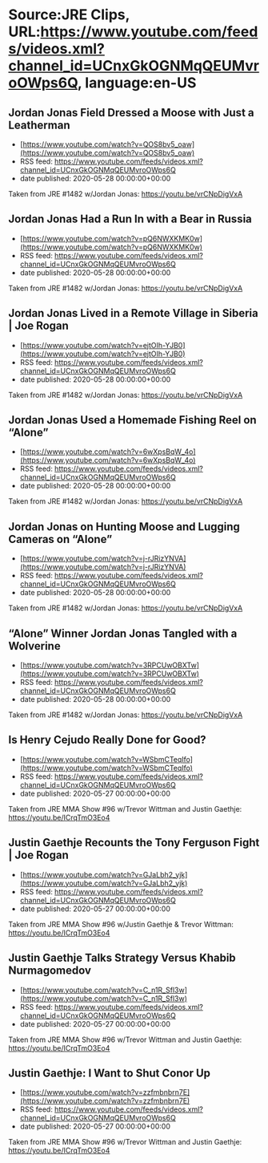 # Source:JRE Clips, URL:https://www.youtube.com/feeds/videos.xml?channel_id=UCnxGkOGNMqQEUMvroOWps6Q, language:en-US

## Jordan Jonas Field Dressed a Moose with Just a Leatherman
 - [https://www.youtube.com/watch?v=QOS8bv5_oaw](https://www.youtube.com/watch?v=QOS8bv5_oaw)
 - RSS feed: https://www.youtube.com/feeds/videos.xml?channel_id=UCnxGkOGNMqQEUMvroOWps6Q
 - date published: 2020-05-28 00:00:00+00:00

Taken from JRE #1482 w/Jordan Jonas: https://youtu.be/vrCNpDigVxA

## Jordan Jonas Had a Run In with a Bear in Russia
 - [https://www.youtube.com/watch?v=pQ6NWXKMK0w](https://www.youtube.com/watch?v=pQ6NWXKMK0w)
 - RSS feed: https://www.youtube.com/feeds/videos.xml?channel_id=UCnxGkOGNMqQEUMvroOWps6Q
 - date published: 2020-05-28 00:00:00+00:00

Taken from JRE #1482 w/Jordan Jonas: https://youtu.be/vrCNpDigVxA

## Jordan Jonas Lived in a Remote Village in Siberia | Joe Rogan
 - [https://www.youtube.com/watch?v=ejtOIh-YJB0](https://www.youtube.com/watch?v=ejtOIh-YJB0)
 - RSS feed: https://www.youtube.com/feeds/videos.xml?channel_id=UCnxGkOGNMqQEUMvroOWps6Q
 - date published: 2020-05-28 00:00:00+00:00

Taken from JRE #1482 w/Jordan Jonas:
https://youtu.be/vrCNpDigVxA

## Jordan Jonas Used a Homemade Fishing Reel on “Alone”
 - [https://www.youtube.com/watch?v=6wXpsBqW_4o](https://www.youtube.com/watch?v=6wXpsBqW_4o)
 - RSS feed: https://www.youtube.com/feeds/videos.xml?channel_id=UCnxGkOGNMqQEUMvroOWps6Q
 - date published: 2020-05-28 00:00:00+00:00

Taken from JRE #1482 w/Jordan Jonas: https://youtu.be/vrCNpDigVxA

## Jordan Jonas on Hunting Moose and Lugging Cameras on “Alone”
 - [https://www.youtube.com/watch?v=j-rJRizYNVA](https://www.youtube.com/watch?v=j-rJRizYNVA)
 - RSS feed: https://www.youtube.com/feeds/videos.xml?channel_id=UCnxGkOGNMqQEUMvroOWps6Q
 - date published: 2020-05-28 00:00:00+00:00

Taken from JRE #1482 w/Jordan Jonas: https://youtu.be/vrCNpDigVxA

## “Alone” Winner Jordan Jonas Tangled with a Wolverine
 - [https://www.youtube.com/watch?v=3RPCUwOBXTw](https://www.youtube.com/watch?v=3RPCUwOBXTw)
 - RSS feed: https://www.youtube.com/feeds/videos.xml?channel_id=UCnxGkOGNMqQEUMvroOWps6Q
 - date published: 2020-05-28 00:00:00+00:00

Taken from JRE #1482 w/Jordan Jonas: https://youtu.be/vrCNpDigVxA

## Is Henry Cejudo Really Done for Good?
 - [https://www.youtube.com/watch?v=WSbmCTeqIfo](https://www.youtube.com/watch?v=WSbmCTeqIfo)
 - RSS feed: https://www.youtube.com/feeds/videos.xml?channel_id=UCnxGkOGNMqQEUMvroOWps6Q
 - date published: 2020-05-27 00:00:00+00:00

Taken from JRE MMA Show #96 w/Trevor Wittman and Justin Gaethje: https://youtu.be/ICrqTmO3Eo4

## Justin Gaethje Recounts the Tony Ferguson Fight | Joe Rogan
 - [https://www.youtube.com/watch?v=GJaLbh2_yjk](https://www.youtube.com/watch?v=GJaLbh2_yjk)
 - RSS feed: https://www.youtube.com/feeds/videos.xml?channel_id=UCnxGkOGNMqQEUMvroOWps6Q
 - date published: 2020-05-27 00:00:00+00:00

Taken from JRE MMA Show #96 w/Justin Gaethje & Trevor Wittman:
https://youtu.be/ICrqTmO3Eo4

## Justin Gaethje Talks Strategy Versus Khabib Nurmagomedov
 - [https://www.youtube.com/watch?v=C_n1R_Sfl3w](https://www.youtube.com/watch?v=C_n1R_Sfl3w)
 - RSS feed: https://www.youtube.com/feeds/videos.xml?channel_id=UCnxGkOGNMqQEUMvroOWps6Q
 - date published: 2020-05-27 00:00:00+00:00

Taken from JRE MMA Show #96 w/Trevor Wittman and Justin Gaethje: https://youtu.be/ICrqTmO3Eo4

## Justin Gaethje: I Want to Shut Conor Up
 - [https://www.youtube.com/watch?v=zzfmbnbrn7E](https://www.youtube.com/watch?v=zzfmbnbrn7E)
 - RSS feed: https://www.youtube.com/feeds/videos.xml?channel_id=UCnxGkOGNMqQEUMvroOWps6Q
 - date published: 2020-05-27 00:00:00+00:00

Taken from JRE MMA Show #96 w/Trevor Wittman and Justin Gaethje: https://youtu.be/ICrqTmO3Eo4

